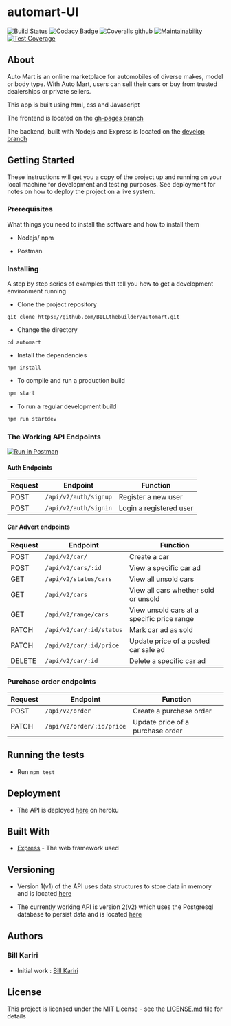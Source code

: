 # automart-UI

[![Build Status](https://travis-ci.org/BILLthebuilder/automart.svg?branch=develop)](https://travis-ci.org/BILLthebuilder/automart)
[![Codacy Badge](https://api.codacy.com/project/badge/Grade/49ef39d76a524574a1a17377fd577175)](https://www.codacy.com/app/BILLthebuilder/automart?utm_source=github.com&utm_medium=referral&utm_content=BILLthebuilder/automart&utm_campaign=Badge_Grade)
![Coveralls github](https://img.shields.io/coveralls/github/BILLthebuilder/automart.svg?style=for-the-badge)
[![Maintainability](https://api.codeclimate.com/v1/badges/ffb1d05cd6ce559cedcb/maintainability)](https://codeclimate.com/github/BILLthebuilder/automart/maintainability)
[![Test Coverage](https://api.codeclimate.com/v1/badges/ffb1d05cd6ce559cedcb/test_coverage)](https://codeclimate.com/github/BILLthebuilder/automart/test_coverage)

## About

Auto Mart is an online marketplace for automobiles of diverse makes, model or body type. With Auto Mart, users can sell their cars or buy from trusted dealerships or private sellers.

This app is built using html, css and Javascript

The frontend is located on the [gh-pages branch](https://github.com/BILLthebuilder/automart/tree/gh-pages)

The backend, built with Nodejs and Express is located on the [develop branch](https://github.com/BILLthebuilder/automart/tree/develop)

## Getting Started

These instructions will get you a copy of the project up and running on your local machine for development and testing purposes. See deployment for notes on how to deploy the project on a live system.

### Prerequisites

What things you need to install the software and how to install them

-   Nodejs/ npm

-   Postman

### Installing

A step by step series of examples that tell you how to get a development environment running

-   Clone the project repository

`git clone https://github.com/BILLthebuilder/automart.git`

-   Change the directory

`cd automart`

-   Install the dependencies

`npm install`

-   To compile and run a production build

```bash
npm start
```

-   To run a regular development build

```bash
npm run startdev
```

### The Working API Endpoints

[![Run in Postman](https://run.pstmn.io/button.svg)](https://app.getpostman.com/run-collection/e8c72a3c6aec23d3251b)

#### Auth Endpoints

| Request | Endpoint              | Function                |
| ------- | --------------------- | ----------------------- |
| POST    | `/api/v2/auth/signup` | Register a new user     |
| POST    | `/api/v2/auth/signin` | Login a registered user |

#### Car Advert endpoints

| Request | Endpoint                 | Function                                   |
| ------- | ------------------------ | ------------------------------------------ |
| POST    | `/api/v2/car/`           | Create a car                               |
| POST    | `/api/v2/cars/:id`       | View a specific car ad                     |
| GET     | `/api/v2/status/cars`    | View all unsold cars                       |
| GET     | `/api/v2/cars`           | View all cars whether sold or unsold       |
| GET     | `/api/v2/range/cars`     | View unsold cars at a specific price range |
| PATCH   | `/api/v2/car/:id/status` | Mark car ad as sold                        |
| PATCH   | `/api/v2/car/:id/price`  | Update price of a posted car sale ad       |
| DELETE  | `/api/v2/car/:id`        | Delete a specific car ad                   |

### Purchase order endpoints

| Request | Endpoint                  | Function                         |
| ------- | ------------------------- | -------------------------------- |
| POST    | `/api/v2/order`           | Create a purchase order          |
| PATCH   | `/api/v2/order/:id/price` | Update price of a purchase order |

## Running the tests

-   Run `npm test`

## Deployment

-   The API is deployed [here](https://automart-api.herokuapp.com/) on heroku

## Built With

-   [Express](http://expressjs.com) - The web framework used

## Versioning

-   Version 1(v1) of the API uses data structures to store data in memory and is located [here](https://github.com/BILLthebuilder/automart/tree/develop/src/server/v1)

-   The currently working API is version 2(v2) which uses the Postgresql database to persist data and is located [here](https://github.com/BILLthebuilder/automart/tree/develop/src/server/v2)

## Authors

### Bill Kariri

-   Initial work : [Bill Kariri](https://github.com/BILLthebuilder)

## License

This project is licensed under the MIT License - see the [LICENSE.md](LICENSE.md) file for details
